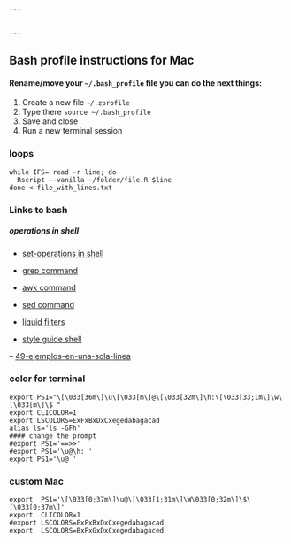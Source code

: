 ```yaml
---


---
```


<h2 id="bash-profile--instructions-for-mac">Bash profile  instructions for Mac</h2>
<h4 id="renamemove-your--.bash_profile--file-you-can-do-the-next-things">Rename/move your  <code>~/.bash_profile</code>  file you can do the next things:</h4>
<ol>
<li>Create a new file  <code>~/.zprofile</code></li>
<li>Type there  <code>source ~/.bash_profile</code></li>
<li>Save and close</li>
<li>Run a new terminal session</li>
</ol>
<h3 id="loops">loops</h3>
<pre><code>while IFS= read -r line; do
  Rscript --vanilla ~/folder/file.R $line
done &lt; file_with_lines.txt
</code></pre>
<h3 id="links-to-bash">Links to bash</h3>
<h5 id="operations-in-shell">operations in shell</h5>
<ul>
<li>
<p><a href="https://catonmat.net/set-operations-in-unix-shell">set-operations in shell</a></p>
</li>
<li>
<p><a href="https://ma.ttias.be/grep-show-lines-before-and-after-the-match-in-linux/">grep command</a></p>
</li>
<li>
<p><a href="https://www.oreilly.com/library/view/effective-awk-programming/9781491904930/ch01.html">awk command</a></p>
</li>
<li>
<p><a href="https://www.gnu.org/software/sed/manual/sed.html#advanced-sed">sed command</a></p>
</li>
<li>
<p><a href="https://shopify.dev/docs/themes/liquid/reference/filters">liquid filters</a></p>
</li>
<li>
<p><a href="https://google.github.io/styleguide/shellguide.html">style guide shell</a></p>
</li>
</ul>
<p>– <a href="https://poesiabinaria.net/2013/01/magia-en-bash-49-ejemplos-en-una-sola-linea-o-dos/">49-ejemplos-en-una-sola-linea</a></p>
<h3 id="color-for-terminal">color for terminal</h3>
<pre class=" language-bash"><code class="prism  language-bash"><span class="token function">export</span> PS1<span class="token operator">=</span><span class="token string">"\[\033[36m\]\u\[\033[m\]@\[\033[32m\]\h:\[\033[33;1m\]\w\[\033[m\]\$ "</span>
<span class="token function">export</span> CLICOLOR<span class="token operator">=</span>1
<span class="token function">export</span> LSCOLORS<span class="token operator">=</span>ExFxBxDxCxegedabagacad
<span class="token function">alias</span> ls<span class="token operator">=</span><span class="token string">'ls -GFh'</span>
<span class="token comment">#### change the prompt</span>
<span class="token comment">#export PS1='==&gt;&gt;'</span>
<span class="token comment">#export PS1='\u@\h: '</span>
<span class="token function">export</span> PS1<span class="token operator">=</span><span class="token string">'\u@ '</span>
</code></pre>
<h3 id="custom-mac">custom Mac</h3>
<pre class=" language-bash"><code class="prism  language-bash"><span class="token function">export</span>  PS1<span class="token operator">=</span><span class="token string">'\[\033[0;37m\]\u@\[\033[1;31m\]\W\033[0;32m\]\$\[\033[0;37m\]'</span>
<span class="token function">export</span>  CLICOLOR<span class="token operator">=</span>1
<span class="token comment">#export LSCOLORS=ExFxBxDxCxegedabagacad</span>
<span class="token function">export</span>  LSCOLORS<span class="token operator">=</span>BxFxGxDxCxegedabagaced
</code></pre>

